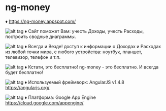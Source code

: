 # ng-money

♦ https://ng-money.appspot.com/

![alt tag](https://ng-money.appspot.com/images/landing_page_site_help_you.png)
♦ Сайт поможет Вам: учесть Доходы, учесть Расходы, построить сводные диаграммы.

![alt tag](https://ng-money.appspot.com/images/landing_page_anytime_and_anywhere.png)
♦ Всегда и Везде!
доступ к информации о Доходах и Расходах из любой точки мира,
с любого устройства: ноутбук, планшет, телевизор, телефон и т.п.

![alt tag](https://ng-money.appspot.com/images/landing_page_its_free.png)
♦ Кстати, это бесплатно!
ng-money - это бесплатно.
И всегда будет бесплатно!

![alt tag](https://angularjs.org/img/AngularJS-large.png)
♦ Используемый фреймворк: AngularJS v1.4.8
https://angularjs.org/

![alt tag](https://cloud.google.com/images/appengine-icon-54x48.png)
♦ Платформа: Google App Engine
https://cloud.google.com/appengine/

